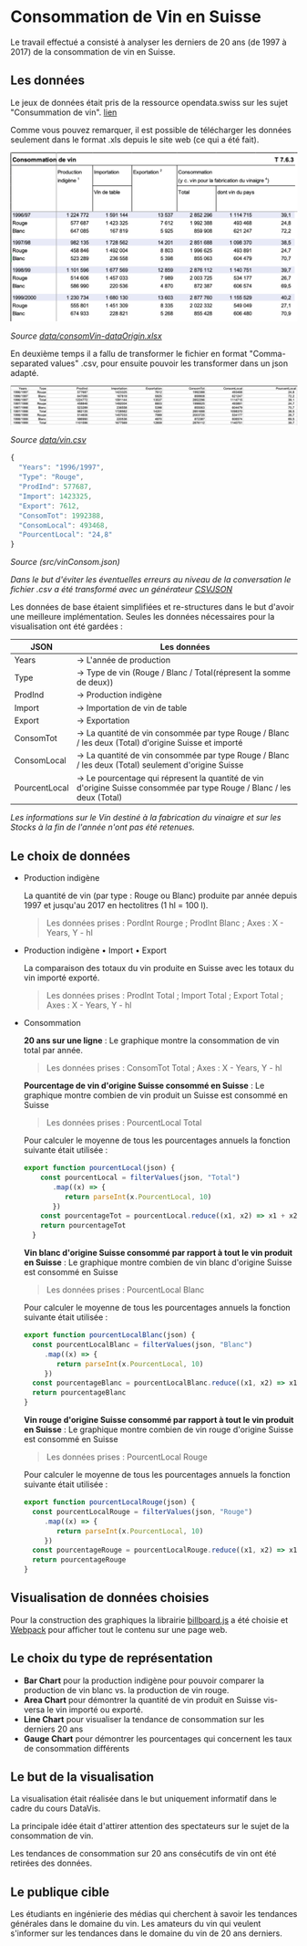 # Consommation de Vin en Suisse

Le travail effectué a consisté à analyser les derniers de 20 ans (de 1997 à 2017) de la consommation de vin en Suisse.


## Les données

Le jeux de données était pris de la ressource opendata.swiss sur les sujet "Consummation de vin".
 [lien](https://opendata.swiss/fr/dataset/weinverbrauch1)

Comme vous pouvez remarquer, il est possible de télécharger les données seulement dans le format .xls depuis le site web (ce qui a été fait).

  ![fichier '.xls'](https://github.com/Aksumiron/projet-VisDon/blob/master/img/consomVinExel.png)

  *Source [data/consomVin-dataOrigin.xlsx](https://github.com/Aksumiron/projet-VisDon/blob/master/data/consomVin-dataOrigin.xlsx)*

En deuxième temps il a fallu de transformer le fichier en format "Comma-separated values" .csv, pour ensuite pouvoir les transformer dans un json adapté.

   ![Le fichier modifié et converti en .csv](https://github.com/Aksumiron/projet-VisDon/blob/master/img/consomVinCsv.png)

   *Source [data/vin.csv](https://github.com/Aksumiron/projet-VisDon/blob/master/data/vin.csv)*

   ```javascript
   {
     "Years": "1996/1997",
     "Type": "Rouge",
     "ProdInd": 577687,
     "Import": 1423325,
     "Export": 7612,
     "ConsomTot": 1992388,
     "ConsomLocal": 493468,
     "PourcentLocal": "24,8"
   }
   ```
   *Source (src/vinConsom.json)*

   *Dans le but d'éviter les éventuelles erreurs au niveau de la conversation le fichier .csv a été transformé avec un générateur [CSVJSON](https://www.csvjson.com/csv2json)*


   Les données de base étaient simplifiées et re-structures dans le but d'avoir une meilleure implémentation.
   Seules les données nécessaires pour la visualisation ont été gardées :

   |JSON| Les données|
   |--|--|
   | Years| -> L'année de production|
   |  Type|  -> Type de vin (Rouge / Blanc / Total(répresent la somme de deux))|
   |  ProdInd|  -> Production indigène|
   |  Import|   -> Importation de vin de table|
   |  Export|   -> Exportation|
   |  ConsomTot|  -> La quantité de vin consommée par type Rouge / Blanc / les deux (Total) d'origine Suisse et importé|
   |  ConsomLocal|  -> La quantité de vin consommée par type Rouge / Blanc / les deux (Total) seulement d'origine Suisse|
   |  PourcentLocal|  -> Le pourcentage qui répresent la quantité de vin d'origine Suisse consommée par type Rouge / Blanc / les deux (Total)|



   *Les informations sur le Vin destiné à la fabrication du vinaigre et sur les Stocks à la fin de l'année n'ont pas été retenues.*

## Le choix de données


  - Production indigène

    La quantité de vin (par type : Rouge ou Blanc) produite par année depuis 1997 et jusqu'au 2017 en hectolitres (1 hl = 100 l).

    > Les données prises :
        PordInt Rourge ;
        ProdInt Blanc ;
        Axes : X - Years, Y - hl

  - Production indigène • Import • Export

    La comparaison des totaux du vin produite en Suisse avec les totaux du vin importé exporté.

    > Les données prises :
        ProdInt Total ;
        Import Total ;
        Export Total ;
        Axes : X - Years, Y - hl

  - Consommation

    **20 ans sur une ligne** : Le graphique montre la consommation de vin total par année.

    > Les données prises :
        ConsomTot Total ;
        Axes : X - Years, Y - hl

    **Pourcentage de vin d'origine Suisse consommé en Suisse** : Le graphique montre combien de vin produit un Suisse est consommé en Suisse

    > Les données prises :
        PourcentLocal Total

    Pour calculer le moyenne de tous les pourcentages annuels la fonction suivante était utilisée :

    ```javascript
    export function pourcentLocal(json) {
        const pourcentLocal = filterValues(json, "Total")
           .map((x) => {
              return parseInt(x.PourcentLocal, 10)
           })
        const pourcentageTot = pourcentLocal.reduce((x1, x2) => x1 + x2) / pourcentLocal.length
        return pourcentageTot
      }
    ```

    **Vin blanc d'origine Suisse consommé par rapport à tout le vin produit en Suisse** : Le graphique montre combien de vin blanc d'origine Suisse est consommé en Suisse

    > Les données prises :
        PourcentLocal Blanc

    Pour calculer le moyenne de tous les pourcentages annuels la fonction suivante était utilisée :

    ```javascript
    export function pourcentLocalBlanc(json) {
      const pourcentLocalBlanc = filterValues(json, "Blanc")
         .map((x) => {
            return parseInt(x.PourcentLocal, 10)
         })
      const pourcentageBlanc = pourcentLocalBlanc.reduce((x1, x2) => x1 + x2) / pourcentLocalBlanc.length
      return pourcentageBlanc
    }
    ```

    **Vin rouge d'origine Suisse consommé par rapport à tout le vin produit en Suisse** : Le graphique montre combien de vin rouge d'origine Suisse est consommé en Suisse

    > Les données prises :
        PourcentLocal Rouge

    Pour calculer le moyenne de tous les pourcentages annuels la fonction suivante était utilisée :

    ```javascript
    export function pourcentLocalRouge(json) {
      const pourcentLocalRouge = filterValues(json, "Rouge")
         .map((x) => {
            return parseInt(x.PourcentLocal, 10)
         })
      const pourcentageRouge = pourcentLocalRouge.reduce((x1, x2) => x1 + x2) / pourcentLocalRouge.length
      return pourcentageRouge
    }
    ```

## Visualisation de données choisies

Pour la construction des graphiques la librairie [billboard.js](https://naver.github.io/billboard.js/) a été choisie et
[Webpack](https://webpack.js.org/) pour afficher tout le contenu sur une page web.



## Le choix du type de représentation

- **Bar Chart** pour la production indigène pour pouvoir comparer la production de vin blanc vs. la production de vin rouge.
- **Area Chart** pour démontrer la quantité de vin produit en Suisse vis-versa le vin importé ou exporté.
- **Line Chart** pour visualiser la tendance de consommation sur les derniers 20 ans
- **Gauge Chart** pour démontrer les pourcentages qui concernent les taux de consommation différents

## Le but de la visualisation

La visualisation était réalisée dans le but uniquement informatif dans le cadre du cours DataVis.  

La principale idée était d'attirer attention des spectateurs sur le sujet de la consommation de vin.

Les tendances de consommation sur 20 ans consécutifs de vin ont été retirées des données.


##  Le publique cible

Les étudiants en ingénierie des médias qui cherchent à savoir les tendances générales dans le domaine du vin.
Les amateurs du vin qui veulent s'informer sur les tendances dans le domaine du vin de 20 ans derniers.
